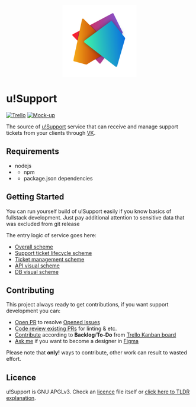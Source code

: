 <p align="center">
    <img width="200px" src="misc/usupport.svg">
</p>

# u!Support
[![Trello](https://img.shields.io/badge/Kanban-Trello-blue)](https://trello.com/b/JeoW7mcJ/ticket-support)
[![Mock-up](https://img.shields.io/badge/Deisgn-Figma-blueviolet)](https://trello.com/b/JeoW7mcJ/ticket-support)

The source of [u!Support](https://github.com/P2LOVE/saas-vk-ticket-support) service that can receive and manage support tickets from your clients through [VK](https://vk.com/).

## Requirements

- nodejs
- - npm
- - package.json dependencies

## Getting Started

You can run yourself build of u!Support easily if you know basics of fullstack development. Just pay additional attention to sensitive data that was excluded from git release

The entry logic of service goes here:
- [Overall scheme](https://www.figma.com/file/AO3cl1ZXa3atWu8OXfDZ3M/Total-Scheme)
- [Support ticket lifecycle scheme](https://www.figma.com/file/rLIauTHMdFybH5V3cQ4s2s/Ticket-lifetcycle-scheme)
- [Ticket management scheme](https://www.figma.com/file/wheq3NbwjeEM3E7agVS1yR/Actions-with-ticket-scheme)
- [API visual scheme]()
- [DB visual scheme]()

## Contributing

This project always ready to get contributions, if you want support development you can:
- [Open PR](https://github.com/P2LOVE/saas-vk-ticket-support/compare) to resolve [Opened Issues](https://github.com/P2LOVE/saas-vk-ticket-support/issues)
- [Code review existing PRs](https://github.com/P2LOVE/saas-vk-ticket-support/pulls) for linting & etc.
- [Contribute](https://github.com/P2LOVE/saas-vk-ticket-support/compare) according to **Backlog**/**To-Do** from [Trello Kanban board](https://trello.com/b/JeoW7mcJ/ticket-support)
- [Ask me](mailto:p2love.loli@gmail.com) if you want to become a designer in [Figma](https://www.figma.com/community/file/1035478821080046624/u!Support-Frontend-mock-ups)

Please note that **only!** ways to contribute, other work can result to wasted effort.

## Licence

u!Support is GNU APGLv3. Check an [licence](LICENCE) file itself or [click here to TLDR explanation](https://tldrlegal.com/license/gnu-affero-general-public-license-v3-(agpl-3.0)).
